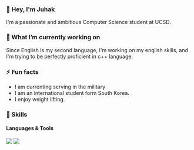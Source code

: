 ### 👋 Hey, I'm Juhak
I'm a passionate and ambitious Computer Science student at UCSD.

### 🔭 What I’m currently working on
Since English is my second language, I'm working on my english skills, and I'm trying to be perfectly proficient in c++ language.

### ⚡ Fun facts
- I am currenting serving in the military
- I am an international student form South Korea.
- I enjoy weight lifting.


### 💪 Skills
#### Languages & Tools
<p>
  <img src="https://img.shields.io/badge/c++-00599C?style=flat-square&logo=c%2B%2B&logoColor=white"/>
  <img src="https://img.shields.io/badge/Git-F05032?style=flat-square&logo=Git&logoColor=white"/>
</p>

